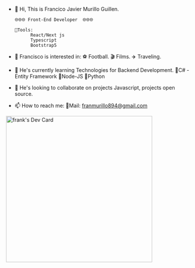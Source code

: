 - 👋 Hi, This is Francico Javier Murillo Guillen.

      🌐🌐🌐 Front-End Developer  🌐🌐🌐
      
      🧰Tools:
            React/Next js
            Typescript
            Bootstrap5
      
- 👀 Francisco is interested in:
    ⚽️ Football.
    🎬 Films.
    ✈️ Traveling.
    
- 🌱 He's currently learning Technologies for Backend Development.
            📗C# - Entity Framework
            📒Node-JS
            📘Python
- 💞️ He's looking to collaborate on projects Javascript, projects open source.
- 📫 How to reach me:
  💌Mail: franmurillo894@gmail.com
  
<a href="https://app.daily.dev/javyer"><img src="https://api.daily.dev/devcards/6e9dc46ed80b452d8296d7e0edb1e23f.png?r=k15" width="400" alt="frank's Dev Card"/></a>

<!---
javyer12/javyer12 is a ✨ special ✨ repository because its `README.md` (this file) appears on your GitHub profile.
You can click the Preview link to take a look at your changes.
--->

